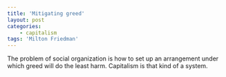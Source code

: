 ```yaml
---
title: 'Mitigating greed'
layout: post
categories:
    - capitalism
tags: 'Milton Friedman'
---
```


The problem of social organization is how to set up an arrangement under which greed will do the least harm. Capitalism is that kind of a system.
